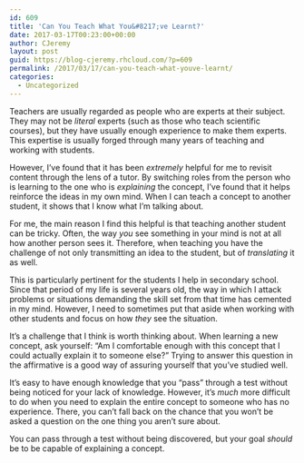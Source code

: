 ```yaml
---
id: 609
title: 'Can You Teach What You&#8217;ve Learnt?'
date: 2017-03-17T00:23:00+00:00
author: CJeremy
layout: post
guid: https://blog-cjeremy.rhcloud.com/?p=609
permalink: /2017/03/17/can-you-teach-what-youve-learnt/
categories:
  - Uncategorized
---
```

Teachers are usually regarded as people who are experts at their subject. They may not be _literal_ experts (such as those who teach scientific courses), but they have usually enough experience to make them experts. This expertise is usually forged through many years of teaching and working with students.

However, I&#8217;ve found that it has been _extremely_ helpful for me to revisit content through the lens of a tutor. By switching roles from the person who is learning to the one who is _explaining_ the concept, I&#8217;ve found that it helps reinforce the ideas in my own mind. When I can teach a concept to another student, it shows that I know what I&#8217;m talking about.

For me, the main reason I find this helpful is that teaching another student can be tricky. Often, the way _you_ see something in your mind is not at all how another person sees it. Therefore, when teaching you have the challenge of not only transmitting an idea to the student, but of _translating_ it as well.

This is particularly pertinent for the students I help in secondary school. Since that period of my life is several years old, the way in which I attack problems or situations demanding the skill set from that time has cemented in my mind. However, I need to sometimes put that aside when working with other students and focus on how _they_ see the situation.

It&#8217;s a challenge that I think is worth thinking about. When learning a new concept, ask yourself: &#8220;Am I comfortable enough with this concept that I could actually explain it to someone else?&#8221; Trying to answer this question in the affirmative is a good way of assuring yourself that you&#8217;ve studied well.

It&#8217;s easy to have enough knowledge that you &#8220;pass&#8221; through a test without being noticed for your lack of knowledge. However, it&#8217;s _much_ more difficult to do when you need to explain the entire concept to someone who has no experience. There, you can&#8217;t fall back on the chance that you won&#8217;t be asked a question on the one thing you aren&#8217;t sure about.

You can pass through a test without being discovered, but your goal _should_ be to be capable of explaining a concept.